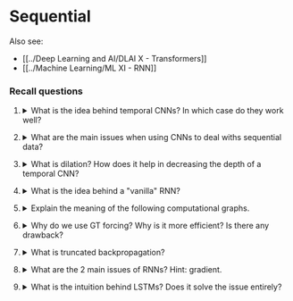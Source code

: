 # Sequential

Also see:
- [[../Deep Learning and AI/DLAI X - Transformers]]
- [[../Machine Learning/ML XI - RNN]]

### Recall questions

1. <details markdown=1><summary markdown="span"> What is the idea behind temporal CNNs? In which case do they work well? </summary>
    
    \
    The idea is to use ==CNNs to model sequences==.
    ![](seq1.png)

	Temporal CNNs have been shown to ==work great with small datasets==.

</details>

2. <details markdown=1><summary markdown="span"> What are the main issues when using CNNs to deal withs sequential data?</summary>
    
    \
    Main issues:
    - ==fixed kernel size==, e.g. number of input frames used ![](seq2.png)
    - can ==only choose one output from a single list of options==  ![](seq3.png)

</details>


3. <details markdown=1><summary markdown="span"> What is dilation? How does it help in decreasing the depth of a temporal CNN?</summary>
    
    \
    The idea behind dilation is somewhat ==similar to the use of stride==. To make the receptive field of the network bigger, a number of output at each subsequent layer is skipped, ==assuming neighbouring outputs already contain the needed information==.
    This makes the ==depth of the network logarithmic==.
    ![](seq4.png)

</details>

4. <details markdown=1><summary markdown="span"> What is the idea behind a "vanilla" RNN? </summary>
    
    \
    The "basic" RNN can be represented by the following formula:

	![](seq5.png)

</details>

5. <details markdown=1><summary markdown="span"> Explain the meaning of the following computational graphs. </summary>
    
    \
    What happens to the loss here?
	![](seq6.png)

	And here?
	![](seq7.png)

	What are two possible choices for output we do not have yet?
	![](seq8.png)

	Either 0 or next prediction in an ==autoregressive model==.

	What if we want to ==understand the context== before making a prediction?
	![](seq9.png)

</details>

6. <details markdown=1><summary markdown="span">  Why do we use GT forcing? Why is it more efficient? Is there any drawback?  </summary>
    
    \
	GT forcing is in generally ==more efficient==: the error is predicted for only a character, thus we get a =="stronger" response during backpropagation==. At test time, instead, we consider the whole sequence. \
	Luckily, ==we do not have to worry about exposure bias==, i.e. this change of method between training and testing does not negatively affect the model.
	
</details>


7. <details markdown=1><summary markdown="span"> What is truncated backpropagation?  </summary>
    
    \
	It's a variant of backpropagation for sequential models in which ==we only backpropagate for a small number of steps==.

	![](seq10.png)

</details>


8. <details markdown=1><summary markdown="span"> What are the 2 main issues of RNNs? Hint: gradient. </summary>
    
    \
	The main issue of RNNs is ==vanishing gradient==, as shown here ![](seq11.png).

	Furthermore, even if we do not use a non-linear activation such as the tanh, we still risk having either ==exploding== gradient or vanishing gradients!

	![](seq12.png)

</details>


9. <details markdown=1><summary markdown="span"> What is the intuition behind LSTMs? Does it solve the issue entirely? </summary>
    
    \
	In LSTM we ==save the state of the cell== through a number of gates, as shown here. 

	![](seq13.png)

	Intuitively, this allows for ==an "unobstructed path for the gradient to backpropagate through==, which mitigates the issues present in RNNs - although it ==does not solve them entirely==.

</details>

